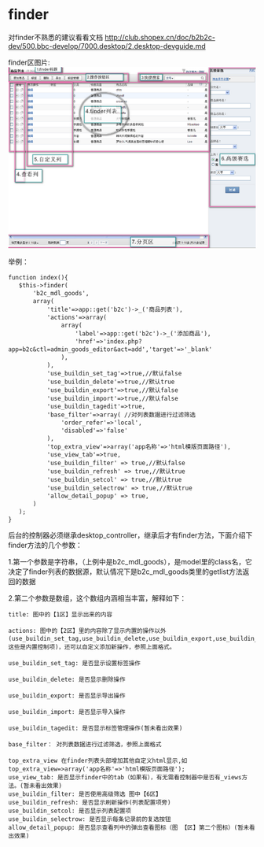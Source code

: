# finder #
对finder不熟悉的建议看看文档 http://club.shopex.cn/doc/b2b2c-dev/500.bbc-develop/7000.desktop/2.desktop-devguide.md  

finder区图片:
![](./images/finder_detail.png)

举例：
```
function index(){
   $this->finder(
       'b2c_mdl_goods',
       array(
           'title'=>app::get('b2c')->_('商品列表'),
           'actions'=>array(
               array(
                   'label'=>app::get('b2c')->_('添加商品'),
                   'href'=>'index.php?app=b2c&ctl=admin_goods_editor&act=add','target'=>'_blank'
               ),
           ),
           'use_buildin_set_tag'=>true,//默认false
           'use_buildin_delete'=>true,//默认true
           'use_buildin_export'=>true,//默认false
           'use_buildin_import'=>true,//默认false
           'use_buildin_tagedit'=>true,
           'base_filter'=>array( //对列表数据进行过滤筛选
               'order_refer'=>'local',
               'disabled'=>'false'
           ),
           'top_extra_view'=>array('app名称'=>'html模版页面路径'),
           'use_view_tab'=>true,
           'use_buildin_filter' => true,//默认false
           'use_buildin_refresh' => true,//默认true
           'use_buildin_setcol' => true,//默认true
           'use_buildin_selectrow' => true,//默认true
           'allow_detail_popup' => true,
       )
   );
}
```

后台的控制器必须继承desktop_controller，继承后才有finder方法，下面介绍下finder方法的几个参数：

1.第一个参数是字符串，（上例中是b2c_mdl_goods），是model里的class名，它决定了finder列表的数据源，默认情况下是b2c_mdl_goods类里的getlist方法返回的数据

2.第二个参数是数组，这个数组内涵相当丰富，解释如下：

```
title: 图中的【1区】显示出来的内容

actions: 图中的【2区】里的内容除了显示内置的操作以外(use_buildin_set_tag,use_buildin_delete,use_buildin_export,use_buildin_import,use_buildin_filter这些是内置控制项)，还可以自定义添加新操作，参照上面格式。

use_buildin_set_tag: 是否显示设置标签操作

use_buildin_delete: 是否显示删除操作

use_buildin_export: 是否显示导出操作

use_buildin_import: 是否显示导入操作

use_buildin_tagedit: 是否显示标签管理操作(暂未看出效果)

base_filter： 对列表数据进行过滤筛选，参照上面格式

top_extra_view 在finder列表头部增加其他自定义html显示,如top_extra_view=>array('app名称'=>'html模版页面路径');
use_view_tab: 是否显示finder中的tab（如果有），有无需看控制器中是否有_views方法。(暂未看出效果)
use_buildin_filter: 是否使用高级筛选 图中【6区】
use_buildin_refresh: 是否显示刷新操作(列表配置项旁)
use_buildin_setcol: 是否显示列表配置项
use_buildin_selectrow: 是否显示每条记录前的复选按钮
allow_detail_popup: 是否显示查看列中的弹出查看图标（图 【区】第二个图标）(暂未看出效果)
```

